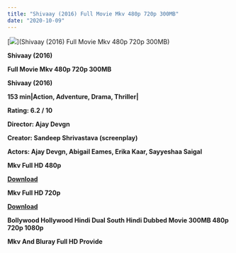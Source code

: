 ```yaml
---
title: "Shivaay (2016) Full Movie Mkv 480p 720p 300MB"
date: "2020-10-09"
---
```


[**![](https://1.bp.blogspot.com/-lXoWJoBOgd0/X3_XoaVDhJI/AAAAAAAAAYo/K0N1lOcL8f041w_qBWPYQ8WcvBhhW18ngCLcBGAsYHQ/s16000/images{2deb609f52c527dc8b4fbab26c6d0bae2964b23de7178cabf97238dc1868ff55}252830{2deb609f52c527dc8b4fbab26c6d0bae2964b23de7178cabf97238dc1868ff55}2529.webp)**](Shivaay (2016) Full Movie Mkv 480p 720p 300MB)

**Shivaay (2016)**

**Full Movie Mkv 480p 720p 300MB**

 **Shivaay (2016)**

**153 min|Action, Adventure, Drama, Thriller|**

**Rating: 6.2 / 10** 

**Director: Ajay Devgn**

**Creator: Sandeep Shrivastava (screenplay)**

**Actors: Ajay Devgn, Abigail Eames, Erika Kaar, Sayyeshaa Saigal**

**Mkv Full HD 480p**

[**Download**](https://earnbigsite.blogspot.com/2020/10/best-high-paying-url-shorteners-2020.html#?o=d12a9abadedf235ff1ed2323591d12c75cd50ef3394a794afad34d2d4fbdb66acdca5a577d573253)

**Mkv Full HD 720p**

[**Download**](https://topkiearning.blogspot.com/2020/09/join-now.html#?o=bcf95bb5e7c324b22e05b63858434a021ae47354f093ed4a427ac1a8949f39a4f88bb69964639e38)

**Bollywood Hollywood Hindi Dual South Hindi Dubbed Movie 300MB 480p 720p 1080p**

**Mkv And Bluray Full HD Provide**
